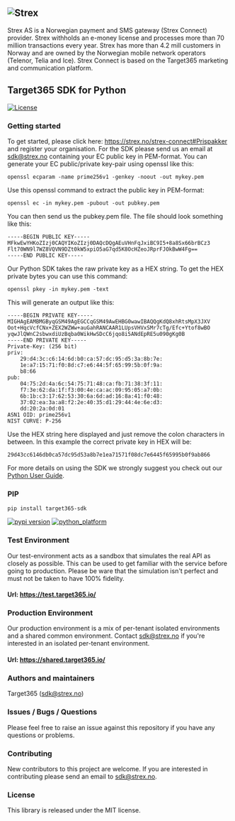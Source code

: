 ## ![Strex](https://github.com/Target365/sdk-for-php/raw/master/strex.png "Strex")
Strex AS is a Norwegian payment and SMS gateway (Strex Connect) provider. Strex withholds an e-money license and processes more than 70 million transactions every year. Strex has more than 4.2 mill customers in Norway and are owned by the Norwegian mobile network operators (Telenor, Telia and Ice). Strex Connect is based on the Target365 marketing and communication platform.
## Target365 SDK for Python
[![License](https://img.shields.io/github/license/Target365/sdk-for-python.svg?style=flat)](https://opensource.org/licenses/MIT)

### Getting started
To get started, please click here: https://strex.no/strex-connect#Prispakker and register your organisation. 
For the SDK please send us an email at <sdk@strex.no> containing your EC public key in PEM-format.
You can generate your EC public/private key-pair using openssl like this:
```
openssl ecparam -name prime256v1 -genkey -noout -out mykey.pem
```
Use this openssl command to extract the public key in PEM-format:
```
openssl ec -in mykey.pem -pubout -out pubkey.pem
```
You can then send us the pubkey.pem file. The file should look something like this:
```
-----BEGIN PUBLIC KEY-----
MFkwEwYHKoZIzj0CAQYIKoZIzj0DAQcDQgAEuVHnFqJxiBC9I5+8a8Sx66brBCz3
Flt70WN9l7WZ8VQVN9DZt0kW5xpiO5aG7qd5K8OcHZeoJRprFJOkBwW4Fg==
-----END PUBLIC KEY-----
```
Our Python SDK takes the raw private key as a HEX string. To get the HEX private bytes you can use this command:
```
openssl pkey -in mykey.pem -text
```
This will generate an output like this:
```
-----BEGIN PRIVATE KEY-----
MIGHAgEAMBMGByqGSM49AgEGCCqGSM49AwEHBG0wawIBAQQgKdQ8xhRtsMpX3JXV
Oot+HqcVcfCNx+ZEX2WZWw+auGahRANCAAR1LUpsVHVxSMr7cTg/Efc+Ytof8wBO
yqwJlQWnC2sbwxdiUzBqba0WikHwSDcC6jqo8i5ANdEpRE5u090gKg0B
-----END PRIVATE KEY-----
Private-Key: (256 bit)
priv:
    29:d4:3c:c6:14:6d:b0:ca:57:dc:95:d5:3a:8b:7e:
    1e:a7:15:71:f0:8d:c7:e6:44:5f:65:99:5b:0f:9a:
    b8:66
pub:
    04:75:2d:4a:6c:54:75:71:48:ca:fb:71:38:3f:11:
    f7:3e:62:da:1f:f3:00:4e:ca:ac:09:95:05:a7:0b:
    6b:1b:c3:17:62:53:30:6a:6d:ad:16:8a:41:f0:48:
    37:02:ea:3a:a8:f2:2e:40:35:d1:29:44:4e:6e:d3:
    dd:20:2a:0d:01
ASN1 OID: prime256v1
NIST CURVE: P-256
```
Use the HEX string here displayed and just remove the colon characters in between. In this example the correct private key in HEX will be:
```
29d43cc6146db0ca57dc95d53a8b7e1ea71571f08dc7e6445f65995b0f9ab866
```

For more details on using the SDK we strongly suggest you check out our [Python User Guide](USERGUIDE.md).

### PIP
```
pip install target365-sdk
```
[![pypi version](https://img.shields.io/pypi/v/target365_sdk.svg)](https://pypi.org/project/target365-sdk/)
[![python_platform](https://img.shields.io/pypi/pyversions/target365_sdk.svg)](https://pypi.org/project/target365-sdk/)

### Test Environment
Our test-environment acts as a sandbox that simulates the real API as closely as possible. This can be used to get familiar with the service before going to production. Please be ware that the simulation isn't perfect and must not be taken to have 100% fidelity.

#### Url: https://test.target365.io/

### Production Environment
Our production environment is a mix of per-tenant isolated environments and a shared common environment. Contact <sdk@strex.no> if you're interested in an isolated per-tenant environment.

#### Url: https://shared.target365.io/

### Authors and maintainers
Target365 (<sdk@strex.no>)

### Issues / Bugs / Questions
Please feel free to raise an issue against this repository if you have any questions or problems.

### Contributing
New contributors to this project are welcome. If you are interested in contributing please
send an email to sdk@strex.no.

### License
This library is released under the MIT license.
